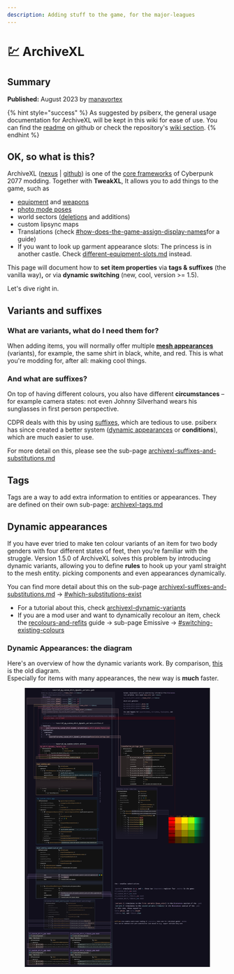 ```yaml
---
description: Adding stuff to the game, for the major-leagues
---
```


# 💹 ArchiveXL

## Summary

**Published:** August 2023 by [manavortex](https://app.gitbook.com/u/NfZBoxGegfUqB33J9HXuCs6PVaC3 "mention")

{% hint style="success" %}
As suggested by psiberx, the general usage documentation for ArchiveXL will be kept in this wiki for ease of use. You can find the [readme](https://github.com/psiberx/cp2077-archive-xl) on github or check the repository's [wiki section](https://github.com/psiberx/cp2077-archive-xl/wiki).
{% endhint %}

## OK, so what is this?

ArchiveXL ([nexus](https://www.nexusmods.com/cyberpunk2077/mods/4198) | [github](https://github.com/psiberx/cp2077-archive-xl/)) is one of the [core frameworks](../) of Cyberpunk 2077 modding. Together with **TweakXL**, It allows you to add things to the game, such as

* [equipment](../../../modding-guides/items-equipment/adding-new-items/) and [weapons](../../../modding-guides/items-equipment/adding-new-items/weapons/)
* [photo mode poses](../../../modding-guides/animations/animations/archivexl-adding-photo-mode-poses/)
* world sectors ([deletions](../../../modding-guides/world-editing/removing-objects/world-editing-deleting-objects.md) and additions)
* custom lipsync maps
* Translations (check [#how-does-the-game-assign-display-names](../../../modding-guides/items-equipment/adding-new-items/weapons/new-iconic-weapon-tutorial-for-dummies.md#how-does-the-game-assign-display-names "mention")for a guide)
* If you want to look up garment appearance slots: The princess is in another castle. Check [different-equipment-slots.md](../../../modding-guides/items-equipment/adding-new-items/different-equipment-slots.md "mention") instead.

This page will document how to **set item properties** via **tags & suffixes** (the vanilla way)**,** or via **dynamic switching** (new, cool, version >= 1.5).

Let's dive right in.

## Variants and suffixes

### What are variants, what do I need them for?

When adding items, you will normally offer multiple [**mesh appearances**](../../files-and-what-they-do/file-formats/3d-objects-.mesh-files/) (variants), for example, the same shirt in black, white, and red. This is what you're modding for, after all: making cool things.

### And what are suffixes?

On top of having different colours, you also have different **circumstances** – for example camera states: not even Johnny Silverhand wears his sunglasses in first person perspective.

CDPR deals with this by using [suffixes](../../../for-mod-creators/core-mods-explained/archivexl/archivexl-suffixes-and-substitutions.md#why-are-suffixes), which are tedious to use. psiberx has since created a better system ([dynamic appearances](./#dynamic-appearances) or **conditions**), which are much easier to use.

For more detail on this, please see the sub-page [archivexl-suffixes-and-substitutions.md](../../../for-mod-creators/core-mods-explained/archivexl/archivexl-suffixes-and-substitutions.md "mention")

## Tags

Tags are a way to add extra information to entities or appearances. They are defined on their own sub-page: [archivexl-tags.md](../../../for-mod-creators/core-mods-explained/archivexl/archivexl-tags.md "mention")

## Dynamic appearances

If you have ever tried to make ten colour variants of an item for two body genders with four different states of feet, then you're familiar with the struggle. Version 1.5.0 of ArchiveXL solves this problem by introducing dynamic variants, allowing you to define **rules** to hook up your yaml straight to the mesh entity. picking components and even appearances dynamically.

You can find more detail about this on the sub-page [archivexl-suffixes-and-substitutions.md](../../../for-mod-creators/core-mods-explained/archivexl/archivexl-suffixes-and-substitutions.md "mention") -> [#which-substitutions-exist](../../../for-mod-creators/core-mods-explained/archivexl/archivexl-suffixes-and-substitutions.md#which-substitutions-exist "mention")

* For a tutorial about this, check [archivexl-dynamic-variants](../../../modding-guides/items-equipment/adding-new-items/archivexl-dynamic-variants/ "mention")
* If you are a mod user and want to dynamically recolour an item, check the [recolours-and-refits](../../../modding-guides/items-equipment/recolours-and-refits/ "mention") guide -> sub-page Emissive -> [#switching-existing-colours](../../../modding-guides/items-equipment/recolours-and-refits/r-and-r-emissive.md#switching-existing-colours "mention")

### Dynamic Appearances: the diagram

Here's an overview of how the dynamic variants work. By comparison, [this](../../../modding-guides/items-equipment/adding-new-items/#diagram) is the old diagram.\
Especially for items with many appearances, the new way is **much** faster.

<figure><img src="../../../.gitbook/assets/axl_dynamic_overview.jpg" alt=""><figcaption></figcaption></figure>
